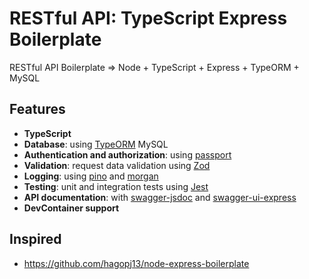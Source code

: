 # RESTful API: TypeScript Express Boilerplate

RESTful API Boilerplate => Node + TypeScript + Express + TypeORM + MySQL

## Features

- **TypeScript**
- **Database**: using [TypeORM](https://typeorm.io) MySQL
- **Authentication and authorization**: using [passport](http://www.passportjs.org)
- **Validation**: request data validation using [Zod](https://zod.dev)
- **Logging**: using [pino](https://github.com/pinojs/pino) and [morgan](https://github.com/expressjs/morgan)
- **Testing**: unit and integration tests using [Jest](https://jestjs.io)
- **API documentation**: with [swagger-jsdoc](https://github.com/Surnet/swagger-jsdoc) and [swagger-ui-express](https://github.com/scottie1984/swagger-ui-express)
- **DevContainer support**

## Inspired

- https://github.com/hagopj13/node-express-boilerplate

